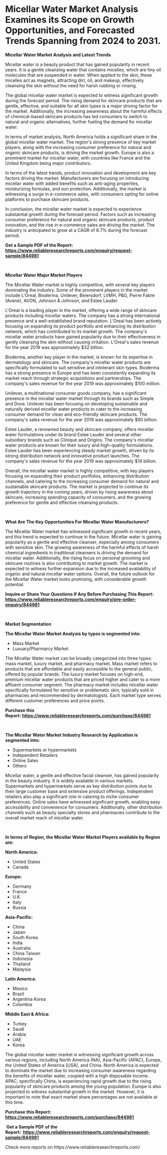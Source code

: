<p><h1>Micellar Water Market Analysis Examines its Scope on Growth Opportunities, and Forecasted Trends Spanning from 2024 to 2031.</h1></p><p><strong>Micellar Water Market Analysis and Latest Trends</strong></p>
<p><p>Micellar water is a beauty product that has gained popularity in recent years. It is a gentle cleansing water that contains micelles, which are tiny oil molecules that are suspended in water. When applied to the skin, these micelles act as magnets, attracting dirt, oil, and makeup, effectively cleansing the skin without the need for harsh rubbing or rinsing.</p><p>The global micellar water market is expected to witness significant growth during the forecast period. The rising demand for skincare products that are gentle, effective, and suitable for all skin types is a major driving factor for the market. Additionally, the increasing awareness about the harmful effects of chemical-based skincare products has led consumers to switch to natural and organic alternatives, further fueling the demand for micellar water.</p><p>In terms of market analysis, North America holds a significant share in the global micellar water market. The region's strong presence of key market players, along with the increasing consumer preference for natural and organic skincare products, is driving the market growth. Europe is also a prominent market for micellar water, with countries like France and the United Kingdom being major contributors.</p><p>In terms of the latest trends, product innovation and development are key factors driving the market. Manufacturers are focusing on introducing micellar water with added benefits such as anti-aging properties, moisturizing formulas, and sun protection. Additionally, the market is witnessing a surge in e-commerce sales, with consumers opting for online platforms to purchase skincare products.</p><p>In conclusion, the micellar water market is expected to experience substantial growth during the forecast period. Factors such as increasing consumer preference for natural and organic skincare products, product innovation, and the rise in e-commerce sales are driving the market. The industry is anticipated to grow at a CAGR of 8.7% during the forecast period.</p></p>
<p><strong>Get a Sample PDF of the Report:&nbsp; <a href="https://www.reliableresearchreports.com/enquiry/request-sample/844981">https://www.reliableresearchreports.com/enquiry/request-sample/844981</a></strong></p>
<p>&nbsp;</p>
<p><strong>Micellar Water Major Market Players</strong></p>
<p><p>The Micellar Water market is highly competitive, with several key players dominating the industry. Some of the prominent players in the market include L'Oreal, Bioderma, Unilever, Beiersdorf, LVMH, P&G, Pierre Fabre (Avene), AVON, Johnson & Johnson, and Estee Lauder.</p><p>L'Oreal is a leading player in the market, offering a wide range of skincare products including micellar waters. The company has a strong international presence and a well-established brand reputation. L'Oreal has been actively focusing on expanding its product portfolio and enhancing its distribution network, which has contributed to its market growth. The company's micellar water products have gained popularity due to their effectiveness in gently cleansing the skin without causing irritation. L'Oreal's sales revenue for the year 2019 was approximately $32 billion.</p><p>Bioderma, another key player in the market, is known for its expertise in dermatology and skincare. The company's micellar water products are specifically formulated to suit sensitive and intolerant skin types. Bioderma has a strong presence in Europe and has been consistently expanding its market reach through strategic acquisitions and partnerships. The company's sales revenue for the year 2019 was approximately $100 million.</p><p>Unilever, a multinational consumer goods company, has a significant presence in the micellar water market through its brands such as Simple and Dove. Unilever has been focusing on developing sustainable and naturally derived micellar water products to cater to the increasing consumer demand for clean and eco-friendly skincare products. The company's sales revenue for the year 2019 was approximately $60 billion.</p><p>Estee Lauder, a renowned beauty and skincare company, offers micellar water formulations under its brand Estee Lauder and several other subsidiary brands such as Clinique and Origins. The company's micellar water products are known for their luxury and high-quality formulations. Estee Lauder has been experiencing steady market growth, driven by its strong distribution network and innovative product launches. The company's sales revenue for the year 2019 was approximately $14 billion.</p><p>Overall, the micellar water market is highly competitive, with key players focusing on expanding their product portfolios, enhancing distribution channels, and catering to the increasing consumer demand for natural and sustainable skincare products. The market is projected to continue its growth trajectory in the coming years, driven by rising awareness about skincare, increasing spending capacity of consumers, and the growing preference for gentle and effective cleansing products.</p></p>
<p>&nbsp;</p>
<p><strong>What Are The Key Opportunities For Micellar Water Manufacturers?</strong></p>
<p><p>The Micellar Water market has witnessed significant growth in recent years, and this trend is expected to continue in the future. Micellar water is gaining popularity as a gentle and effective cleanser, especially among consumers with sensitive skin. The growing awareness of the harmful effects of harsh chemical ingredients in traditional cleansers is driving the demand for micellar water. Additionally, the rising focus on personal grooming and skincare routines is also contributing to market growth. The market is expected to witness further expansion due to the increased availability of organic and natural micellar water options. Overall, the future outlook for the Micellar Water market looks promising, with considerable growth potential.</p></p>
<p><strong>Inquire or Share Your Questions If Any Before Purchasing This Report: <a href="https://www.reliableresearchreports.com/enquiry/pre-order-enquiry/844981">https://www.reliableresearchreports.com/enquiry/pre-order-enquiry/844981</a></strong></p>
<p>&nbsp;</p>
<p><strong>Market Segmentation</strong></p>
<p><strong>The Micellar Water Market Analysis by types is segmented into:</strong></p>
<p><ul><li>Mass Market</li><li>Luxuary/Pharmarcy Market</li></ul></p>
<p><p>The Micellar Water market can be broadly categorized into three types: mass market, luxury market, and pharmacy market. Mass market refers to products that are affordable and easily accessible to the general public, offered by popular brands. The luxury market focuses on high-end, premium micellar water products that are priced higher and cater to a more affluent consumer segment. The pharmacy market includes micellar water specifically formulated for sensitive or problematic skin, typically sold in pharmacies and recommended by dermatologists. Each market type serves different customer preferences and price points.</p></p>
<p><strong>Purchase this Report:&nbsp;<a href="https://www.reliableresearchreports.com/purchase/844981">https://www.reliableresearchreports.com/purchase/844981</a></strong></p>
<p>&nbsp;</p>
<p><strong>The Micellar Water Market Industry Research by Application is segmented into:</strong></p>
<p><ul><li>Supermarkets or hypermarkets</li><li>Independent Retailers</li><li>Online Sales</li><li>Others</li></ul></p>
<p><p>Micellar water, a gentle and effective facial cleanser, has gained popularity in the beauty industry. It is widely available in various markets. Supermarkets and hypermarkets serve as key distribution points due to their large customer base and extensive product offerings. Independent retailers also play a significant role in catering to niche consumer preferences. Online sales have witnessed significant growth, enabling easy accessibility and convenience for consumers. Additionally, other distribution channels such as beauty specialty stores and pharmacies contribute to the overall market reach of micellar water.</p></p>
<p>&nbsp;</p>
<p><strong>In terms of Region, the Micellar Water Market Players available by Region are:</strong></p>
<p>
    <p> <strong> North America: </strong>
        <ul>
            <li>United States</li>
            <li>Canada</li>
        </ul>
        </p> 
    <p> <strong> Europe: </strong>
        <ul>
            <li>Germany</li>
            <li>France</li>
            <li>U.K.</li>
            <li>Italy</li>
            <li>Russia</li>
        </ul>
        </p> 
    <p> <strong> Asia-Pacific: </strong>
        <ul>
            <li>China</li>
            <li>Japan</li>
            <li>South Korea</li>
            <li>India</li>
            <li>Australia</li>
            <li>China Taiwan</li>
            <li>Indonesia</li>
            <li>Thailand</li>
            <li>Malaysia</li>
        </ul>
        </p> 
    <p> <strong> Latin America: </strong>
        <ul>
            <li>Mexico</li>
            <li>Brazil</li>
            <li>Argentina Korea</li>
            <li>Colombia</li>
        </ul>
        </p> 
    <p> <strong> Middle East & Africa: </strong>
        <ul>
            <li>Turkey</li>
            <li>Saudi</li>
            <li>Arabia</li>
            <li>UAE</li>
            <li>Korea</li>
        </ul>
    </p>
    </p>
<p><p>The global micellar water market is witnessing significant growth across various regions, including North America (NA), Asia-Pacific (APAC), Europe, the United States of America (USA), and China. North America is expected to dominate the market due to increasing consumer awareness regarding the benefits of micellar water, coupled with a high disposable income. APAC, specifically China, is experiencing rapid growth due to the rising popularity of skincare products among the young population. Europe is also projected to witness substantial growth in the market. However, it is important to note that exact market share percentages are not available at this time.</p></p>
<p><strong>Purchase this Report: <a href="https://www.reliableresearchreports.com/purchase/844981">https://www.reliableresearchreports.com/purchase/844981</a></strong></p>
<p>&nbsp;<strong>Get a Sample PDF of the Report:&nbsp;&nbsp;<a href="https://www.reliableresearchreports.com/enquiry/request-sample/844981">https://www.reliableresearchreports.com/enquiry/request-sample/844981</a></strong></p>
<p><strong></strong></p>
<p>Check more reports on https://www.reliableresearchreports.com/</p>